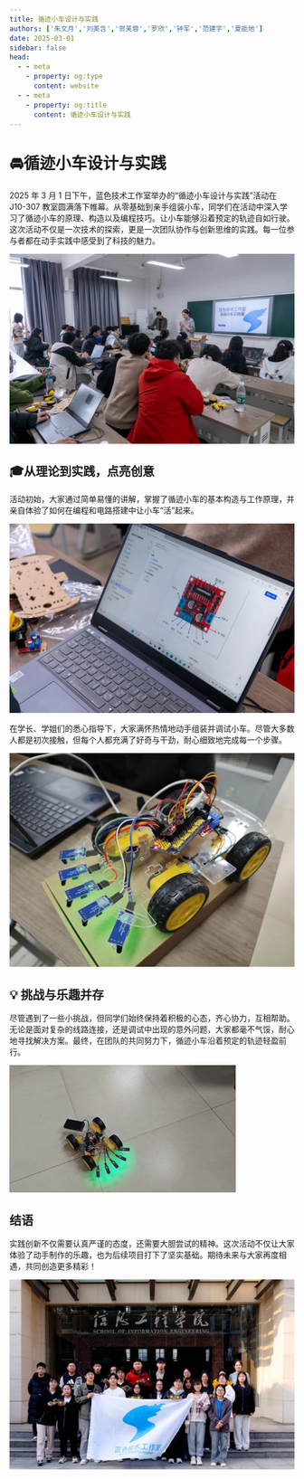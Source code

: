 ```yaml
---
title: 循迹小车设计与实践
authors: ['朱文月','刘美含','贺芙蓉','罗欣','钟军','范建宇','夏能地']
date: 2025-03-01
sidebar: false
head:
  - - meta
    - property: og:type
      content: website
  - - meta
    - property: og:title
      content: 循迹小车设计与实践
---
```


# 🚘循迹小车设计与实践

2025 年 3 月 1 日下午，蓝色技术工作室举办的“循迹小车设计与实践”活动在 J10-307 教室圆满落下帷幕。从零基础到亲手组装小车，同学们在活动中深入学习了循迹小车的原理、构造以及编程技巧。让小车能够沿着预定的轨迹自如行驶。这次活动不仅是一次技术的探索，更是一次团队协作与创新思维的实践。每一位参与者都在动手实践中感受到了科技的魅力。

![](assets/2025-03-01-tracking-car-design-and-practice/image.webp)

## 🎓**从理论到实践，点亮创意**

活动初始，大家通过简单易懂的讲解，掌握了循迹小车的基本构造与工作原理，并亲自体验了如何在编程和电路搭建中让小车“活”起来。

![](assets/2025-03-01-tracking-car-design-and-practice/image-1.webp)

在学长、学姐们的悉心指导下，大家满怀热情地动手组装并调试小车。尽管大多数人都是初次接触，但每个人都充满了好奇与干劲，耐心细致地完成每一个步骤。

![](assets/2025-03-01-tracking-car-design-and-practice/image-2.webp)

## 💡 **挑战与乐趣并存**

尽管遇到了一些小挑战，但同学们始终保持着积极的心态，齐心协力，互相帮助。无论是面对复杂的线路连接，还是调试中出现的意外问题，大家都毫不气馁，耐心地寻找解决方案。最终，在团队的共同努力下，循迹小车沿着预定的轨迹轻盈前行。

![](assets/2025-03-01-tracking-car-design-and-practice/IMG-20250307215012875.gif)

## 结语

实践创新不仅需要认真严谨的态度，还需要大胆尝试的精神。这次活动不仅让大家体验了动手制作的乐趣，也为后续项目打下了坚实基础。期待未来与大家再度相遇，共同创造更多精彩！

![](assets/2025-03-01-tracking-car-design-and-practice/image-4.webp)

